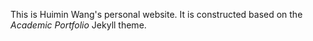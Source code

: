 This is Huimin Wang's personal website.  It is constructed based on the *Academic Portfolio* Jekyll theme. 

